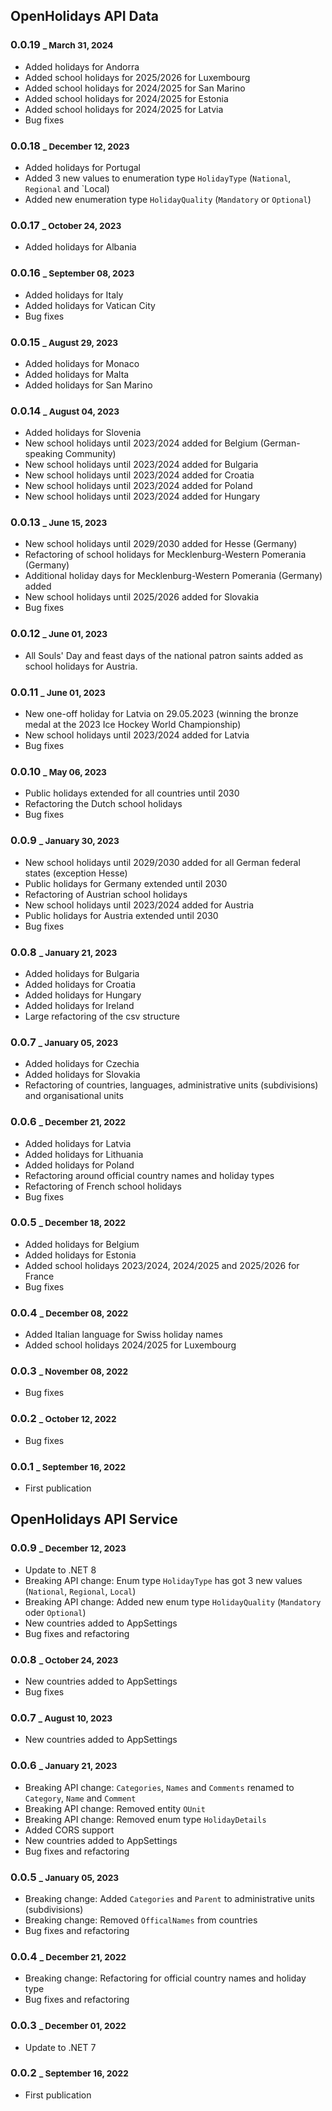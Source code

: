 ## OpenHolidays API Data

### 0.0.19 <small>_ March 31, 2024</small>

- Added holidays for Andorra
- Added school holidays for 2025/2026 for Luxembourg
- Added school holidays for 2024/2025 for San Marino
- Added school holidays for 2024/2025 for Estonia
- Added school holidays for 2024/2025 for Latvia
- Bug fixes

### 0.0.18 <small>_ December 12, 2023</small>

- Added holidays for Portugal
- Added 3 new values to enumeration type `HolidayType` (`National`, `Regional` and `Local)
- Added new enumeration type `HolidayQuality` (`Mandatory` or `Optional`)

### 0.0.17 <small>_ October 24, 2023</small>

- Added holidays for Albania

### 0.0.16 <small>_ September 08, 2023</small>

- Added holidays for Italy
- Added holidays for Vatican City
- Bug fixes

### 0.0.15 <small>_ August 29, 2023</small>

- Added holidays for Monaco
- Added holidays for Malta
- Added holidays for San Marino

### 0.0.14 <small>_ August 04, 2023</small>

- Added holidays for Slovenia
- New school holidays until 2023/2024 added for Belgium (German-speaking Community)
- New school holidays until 2023/2024 added for Bulgaria
- New school holidays until 2023/2024 added for Croatia 
- New school holidays until 2023/2024 added for Poland 
- New school holidays until 2023/2024 added for Hungary 

### 0.0.13 <small>_ June 15, 2023</small>

- New school holidays until 2029/2030 added for Hesse (Germany)
- Refactoring of school holidays for Mecklenburg-Western Pomerania (Germany)
- Additional holiday days for Mecklenburg-Western Pomerania (Germany) added
- New school holidays until 2025/2026 added for Slovakia
- Bug fixes

### 0.0.12 <small>_ June 01, 2023</small>

- All Souls' Day and feast days of the national patron saints added as school holidays for Austria.

### 0.0.11 <small>_ June 01, 2023</small>

- New one-off holiday for Latvia on 29.05.2023 (winning the bronze medal at the 2023 Ice Hockey World Championship) 
- New school holidays until 2023/2024 added for Latvia
- Bug fixes

### 0.0.10 <small>_ May 06, 2023</small>

- Public holidays extended for all countries until 2030
- Refactoring the Dutch school holidays
- Bug fixes

### 0.0.9 <small>_ January 30, 2023</small>

- New school holidays until 2029/2030 added for all German federal states (exception Hesse)
- Public holidays for Germany extended until 2030
- Refactoring of Austrian school holidays
- New school holidays until 2023/2024 added for Austria
- Public holidays for Austria extended until 2030
- Bug fixes

### 0.0.8 <small>_ January 21, 2023</small>

- Added holidays for Bulgaria
- Added holidays for Croatia
- Added holidays for Hungary
- Added holidays for Ireland
- Large refactoring of the csv structure

### 0.0.7 <small>_ January 05, 2023</small>

- Added holidays for Czechia
- Added holidays for Slovakia
- Refactoring of countries, languages, administrative units (subdivisions) and organisational units

### 0.0.6 <small>_ December 21, 2022</small>

- Added holidays for Latvia
- Added holidays for Lithuania
- Added holidays for Poland
- Refactoring around official country names and holiday types
- Refactoring of French school holidays
- Bug fixes

### 0.0.5 <small>_ December 18, 2022</small>

- Added holidays for Belgium
- Added holidays for Estonia
- Added school holidays 2023/2024, 2024/2025 and 2025/2026 for France
- Bug fixes

### 0.0.4 <small>_ December 08, 2022</small>

- Added Italian language for Swiss holiday names
- Added school holidays 2024/2025 for Luxembourg

### 0.0.3 <small>_ November 08, 2022</small>

- Bug fixes

### 0.0.2 <small>_ October 12, 2022</small>

- Bug fixes

### 0.0.1 <small>_ September 16, 2022</small>

- First publication

## OpenHolidays API Service

### 0.0.9 <small>_ December 12, 2023</small>

- Update to .NET 8
- Breaking API change: Enum type `HolidayType` has got 3 new values (`National`, `Regional`, `Local`)
- Breaking API change: Added new enum type `HolidayQuality` (`Mandatory` oder `Optional`)
- New countries added to AppSettings
- Bug fixes and refactoring

### 0.0.8 <small>_ October 24, 2023</small>

- New countries added to AppSettings
- Bug fixes

### 0.0.7 <small>_ August 10, 2023</small>

- New countries added to AppSettings

### 0.0.6 <small>_ January 21, 2023</small>

- Breaking API change: `Categories`, `Names` and `Comments` renamed to `Category`, `Name` and `Comment` 
- Breaking API change: Removed entity `OUnit`
- Breaking API change: Removed enum type `HolidayDetails`
- Added CORS support
- New countries added to AppSettings
- Bug fixes and refactoring

### 0.0.5 <small>_ January 05, 2023</small>

- Breaking change: Added `Categories` and `Parent` to administrative units (subdivisions)
- Breaking change: Removed `OfficalNames` from countries
- Bug fixes and refactoring

### 0.0.4 <small>_ December 21, 2022</small>

- Breaking change: Refactoring for official country names and holiday type
- Bug fixes and refactoring

### 0.0.3 <small>_ December 01, 2022</small>

- Update to .NET 7

### 0.0.2 <small>_ September 16, 2022</small>

- First publication
